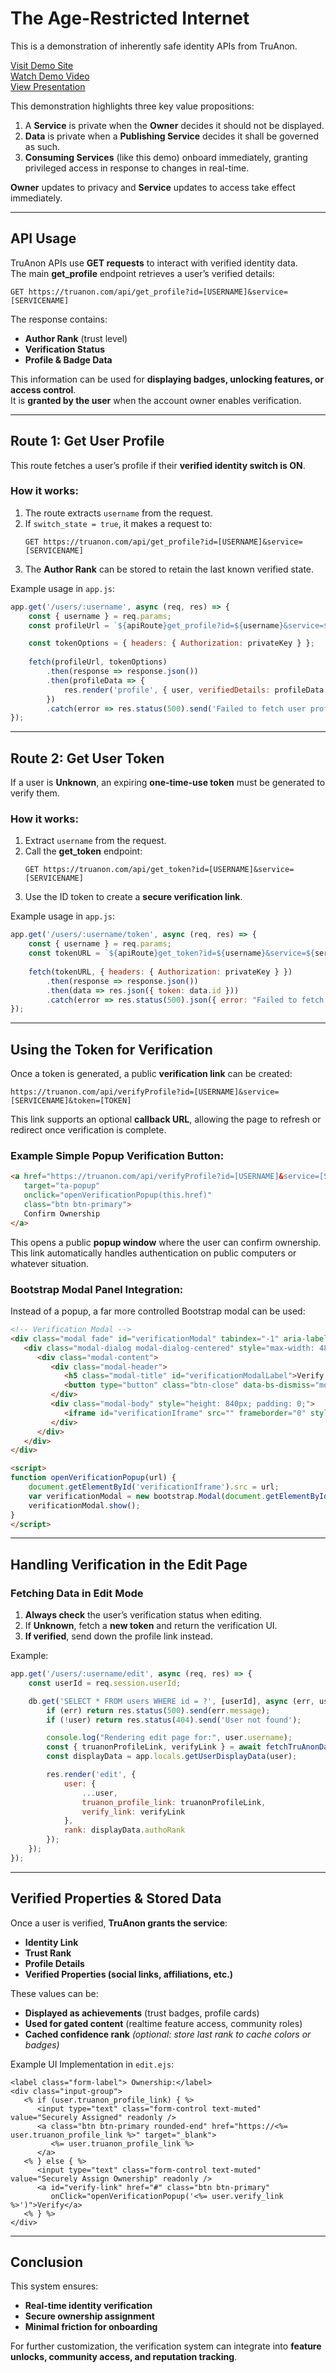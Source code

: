 # The Age-Restricted Internet

This is a demonstration of inherently safe identity APIs from TruAnon.

[Visit Demo Site](https://devhauz.truanon.com)  
[Watch Demo Video](https://vimeo.com/1049232204)  
[View Presentation](https://docs.google.com/presentation/d/1MBaGqDw_L_bgJ3y3c-qqSjzDbDutanBYfkpb75pr2pI/present)

This demonstration highlights three key value propositions:

1. A **Service** is private when the **Owner** decides it should not be displayed.  
2. **Data** is private when a **Publishing Service** decides it shall be governed as such.  
3. **Consuming Services** (like this demo) onboard immediately, granting privileged access in response to changes in real-time.  

**Owner** updates to privacy and **Service** updates to access take effect immediately.

---

## API Usage

TruAnon APIs use **GET requests** to interact with verified identity data.  
The main **get_profile** endpoint retrieves a user’s verified details:

```
GET https://truanon.com/api/get_profile?id=[USERNAME]&service=[SERVICENAME]
```

The response contains:
- **Author Rank** (trust level)
- **Verification Status**
- **Profile & Badge Data**

This information can be used for **displaying badges, unlocking features, or access control**.  
It is **granted by the user** when the account owner enables verification.

---

## Route 1: Get User Profile

This route fetches a user’s profile if their **verified identity switch is ON**.

### How it works:
1. The route extracts `username` from the request.
2. If `switch_state = true`, it makes a request to:
   ```
   GET https://truanon.com/api/get_profile?id=[USERNAME]&service=[SERVICENAME]
   ```
3. The **Author Rank** can be stored to retain the last known verified state.

Example usage in `app.js`:
```javascript
app.get('/users/:username', async (req, res) => {
    const { username } = req.params;
    const profileUrl = `${apiRoute}get_profile?id=${username}&service=${serviceName}`;

    const tokenOptions = { headers: { Authorization: privateKey } };
    
    fetch(profileUrl, tokenOptions)
        .then(response => response.json())
        .then(profileData => {
            res.render('profile', { user, verifiedDetails: profileData });
        })
        .catch(error => res.status(500).send('Failed to fetch user profile'));
});
```
---

## Route 2: Get User Token

If a user is **Unknown**, an expiring **one-time-use token** must be generated to verify them.

### How it works:
1. Extract `username` from the request.
2. Call the **get_token** endpoint:
   ```
   GET https://truanon.com/api/get_token?id=[USERNAME]&service=[SERVICENAME]
   ```
3. Use the ID token to create a **secure verification link**.

Example usage in `app.js`:
```javascript
app.get('/users/:username/token', async (req, res) => {
    const { username } = req.params;
    const tokenURL = `${apiRoute}get_token?id=${username}&service=${serviceName}`;
    
    fetch(tokenURL, { headers: { Authorization: privateKey } })
        .then(response => response.json())
        .then(data => res.json({ token: data.id }))
        .catch(error => res.status(500).json({ error: "Failed to fetch token" }));
});
```

---

## Using the Token for Verification

Once a token is generated, a public **verification link** can be created:

```
https://truanon.com/api/verifyProfile?id=[USERNAME]&service=[SERVICENAME]&token=[TOKEN]
```

This link supports an optional **callback URL**, allowing the page to refresh or redirect once verification is complete.

### Example **Simple Popup Verification** Button:
```html
<a href="https://truanon.com/api/verifyProfile?id=[USERNAME]&service=[SERVICENAME]&token=[TOKEN]" 
   target="ta-popup" 
   onclick="openVerificationPopup(this.href)"
   class="btn btn-primary">
   Confirm Ownership
</a>
```
This opens a public **popup window** where the user can confirm ownership. This link automatically handles authentication on public computers or whatever situation.

### Bootstrap **Modal Panel** Integration:
Instead of a popup, a far more controlled Bootstrap modal can be used:
```html
<!-- Verification Modal -->
<div class="modal fade" id="verificationModal" tabindex="-1" aria-labelledby="verificationModalLabel" aria-hidden="true">
   <div class="modal-dialog modal-dialog-centered" style="max-width: 480px;">
      <div class="modal-content">
         <div class="modal-header">
            <h5 class="modal-title" id="verificationModalLabel">Verify Profile</h5>
            <button type="button" class="btn-close" data-bs-dismiss="modal" aria-label="Close"></button>
         </div>
         <div class="modal-body" style="height: 840px; padding: 0;">
            <iframe id="verificationIframe" src="" frameborder="0" style="width: 100%; height: 100%;"></iframe>
         </div>
      </div>
   </div>
</div>

<script>
function openVerificationPopup(url) {
    document.getElementById('verificationIframe').src = url;
    var verificationModal = new bootstrap.Modal(document.getElementById('verificationModal'));
    verificationModal.show();
}
</script>
```

---

## Handling Verification in the Edit Page

### **Fetching Data in Edit Mode**
1. **Always check** the user’s verification status when editing.
2. If **Unknown**, fetch a **new token** and return the verification UI.
3. **If verified**, send down the profile link instead.

Example:
```javascript
app.get('/users/:username/edit', async (req, res) => {
    const userId = req.session.userId;

    db.get('SELECT * FROM users WHERE id = ?', [userId], async (err, user) => {
        if (err) return res.status(500).send(err.message);
        if (!user) return res.status(404).send('User not found');

        console.log("Rendering edit page for:", user.username);
        const { truanonProfileLink, verifyLink } = await fetchTruAnonData(user.username);
        const displayData = app.locals.getUserDisplayData(user);

        res.render('edit', {
            user: {
                ...user,
                truanon_profile_link: truanonProfileLink,
                verify_link: verifyLink
            },
            rank: displayData.authoRank
        });
    });
});
```

---

## Verified Properties & Stored Data

Once a user is verified, **TruAnon grants the service**:
- **Identity Link**
- **Trust Rank**
- **Profile Details**
- **Verified Properties (social links, affiliations, etc.)**

These values can be:
- **Displayed as achievements** (trust badges, profile cards)
- **Used for gated content** (realtime feature access, community roles)
- **Cached confidence rank** *(optional: store last rank to cache colors or badges)*

Example UI Implementation in `edit.ejs`:
```ejs
<label class="form-label"> Ownership:</label>
<div class="input-group">
   <% if (user.truanon_profile_link) { %>
      <input type="text" class="form-control text-muted" value="Securely Assigned" readonly />
      <a class="btn btn-primary rounded-end" href="https://<%= user.truanon_profile_link %>" target="_blank">
         <%= user.truanon_profile_link %>
      </a>
   <% } else { %>
      <input type="text" class="form-control text-muted" value="Securely Assign Ownership" readonly />
      <a id="verify-link" href="#" class="btn btn-primary"
         onClick="openVerificationPopup('<%= user.verify_link %>')">Verify</a>
   <% } %>
</div>
```

---

## Conclusion

This system ensures:
- **Real-time identity verification**
- **Secure ownership assignment**
- **Minimal friction for onboarding**

For further customization, the verification system can integrate into **feature unlocks, community access, and reputation tracking**.
